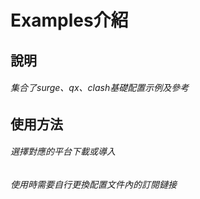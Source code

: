 # Examples介紹

## 說明
###### 集合了surge、qx、clash基礎配置示例及參考
## 使用方法
###### 選擇對應的平台下載或導入
###### 使用時需要自行更換配置文件內的訂閱鏈接
